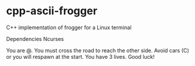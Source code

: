 # cpp-ascii-frogger
C++ implementation of frogger for a Linux terminal

Dependencies
Ncurses

You are @.
You must cross the road to reach the other side.
Avoid cars (C) or you will respawn at the start.
You have 3 lives. Good luck!
